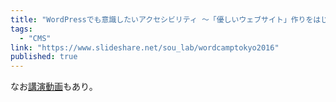 ```yaml
---
title: "WordPressでも意識したいアクセシビリティ 〜「優しいウェブサイト」作りをはじめよう〜"
tags:
  - "CMS"
link: "https://www.slideshare.net/sou_lab/wordcamptokyo2016"
published: true
---
```


なお[講演動画](https://videopress.com/v/0Lyzu7oG)もあり。
